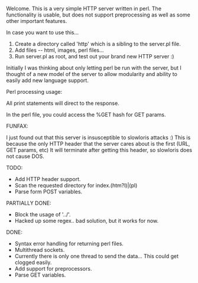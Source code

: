 Welcome. This is a very simple HTTP server written in perl.
The functionality is usable, but does not support preprocessing as well as some other important features.

In case you want to use this...

1. Create a directory called 'http' which is a sibling to the server.pl file.
2. Add files -- html, images, perl files...
3. Run server.pl as root, and test out your brand new HTTP server :)

Initially I was thinking about only letting perl be run with the server, but I thought of a new model of the server to allow modularity and ability to easily add new language support.

Perl processing usage:

All print statements will direct to the response.

In the perl file, you could access the %GET hash for GET params.

FUNFAX:

I just found out that this server is insusceptible to slowloris attacks :)
This is because the only HTTP header that the server cares about is the first (URL, GET params, etc)
It will terminate after getting this header, so slowloris does not cause DOS.

TODO:

- Add HTTP header support.
- Scan the requested directory for index\.(htm?l)|(pl)
- Parse form POST variables.

PARTIALLY DONE:

- Block the usage of '../'.
 - Hacked up some regex.. bad solution, but it works for now.

DONE:

- Syntax error handling for returning perl files.
- Multithread sockets.
 - Currently there is only one thread to send the data... This could get clogged easily.
- Add support for preprocessors.
- Parse GET variables.

